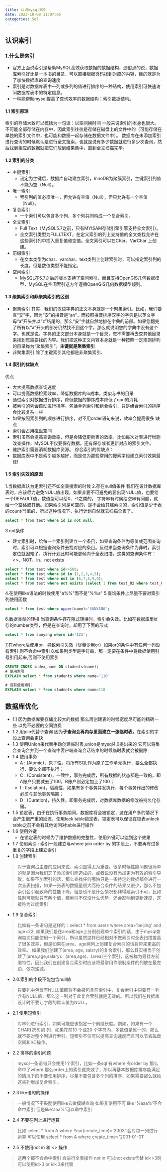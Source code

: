 ```yaml
---
title: 认识mysql索引
date: 2023-10-08 11:07:05
categories: Sql
---
```


## 认识索引
### 1.什么是索引
- 官方上面说索引是帮助MySQL高效获取数据的数据结构，通俗点的说，数据库索引好比是一本书的目录，可以直接根据页码找到对应的内容，目的就是为了加快数据库的查询速度
- 索引是对数据库表中一列或多列的值进行排序的一种结构，使用索引可快速访问数据库表中的特定信息。
- 一种能帮助mysql提高了查询效率的数据结构：索引数据结构。
#### 1.1 索引原理
索引的存储大致可以概括为一句话：以空间换时间
一般来说索引的本身也很大。不可能全部存储在内存中，因此索引往往是存储在磁盘上的文件中的（可能存储在单独的索引文件中，也可能和数据一起存储在数据文件中）。
数据库在未添加索引进行查询的时候默认是进行全文搜索，也就是说有多少数据就进行多少次查询，然后找到相应的数据就把它们放到结果集中，直到全文扫描完毕。
#### 1.2 索引的分类
- 主键索引
   - 设定为主键后，数据库自动建立索引，InnoDB为聚簇索引，主键索引列值不能为空（Null）。
- 唯一索引
   - 索引列的值必须唯一，但允许有空值（Null），但只允许有一个空值（Null）。
- 复合索引
   - 一个索引可以包含多个列，多个列共同构成一个复合索引。
- 全文索引
   - Full Text（MySQL5.7之前，只有MYISAM存储引擎引擎支持全文索引）。
   - 全文索引类型为FULLTEXT，在定义索引的列上支持值的全文查找允许在这些索引列中插入重复值和空值。全文索引可以在Char、VarChar 上创建。
- 前缀索引
   - 在文本类型为char、varchar、text类列上创建索引时，可以指定索引列的长度，但是数值类型不能指定。
- 空间索引
   - MySQL在5.7之后的版本支持了空间索引，而且支持OpenGIS几何数据模型，MySQL在空间索引这方年遵循OpenGIS几何数据模型规则。

#### 1.3 聚集索引和非聚集索引的区别
- 聚集索引
其实，我们的汉语字典的正文本身就是一个聚集索引。比如，我们要查“安”字，因为“安”的拼音是“an”，而按照拼音排序汉字的字典是以英文字母“a”开头并以“z”结尾的，那么“安”字就自然地排在字典的前部。如果您翻完了所有以“a”开头的部分仍然找不到这个字，那么就说明您的字典中没有这个字。也就是说，字典的正文部分本身就是一个目录，您不需要再去查其他目录来找到您需要找的内容。我们把这种正文内容本身就是一种按照一定规则排列的目录称为“聚集索引”。**主键就是聚集索引**
- 非聚集索引
除了主键索引其他都是非聚集索引、

#### 1.4 索引的优缺点
优点
- 大大提高数据查询速度
- 可以提高数据检索效率，降低数据库的io成本，类似与书的目录
- 通过索引对数据进行排序，降低数据的排序成本降低了cpu的消耗
- 被索引的列会自动进行排序，包括单列索引和组合索引，只是组合索引的排序会比较复杂一些
- 如果按照索引列的顺序进行排序，对不用order语句来说，效率会提高很多
缺点
- 索引会占用磁盘空间
- 索引虽然会提高查询效率，但是会降低更新表的效率。比如每次对表进行增删改查操作，MySQL不仅要保存数据，还有保存或者更新对应的索引文件。
- 维护索引需要消耗数据库资源。
综合索引的优缺点：
- 数据库表中不是索引越多越好，而是仅为那些常用的搜索字段建立索引效果最佳!

#### 1.5 索引失效的原因
1.当数据库认为走索引还不如全表搜索的时候
2.存在null值条件
我们在设计数据库表时，应该尽力避免NULL值出现，如果非要不可避免的要出现NULL值，也要给一个DEFAULT值，数值型可以给0、-1之类的， 字符串有时候给空串有问题，就给一个空格或其他。如果索引列是可空的，是不会给其建索引的，索引值是少于表的count(*)值的，所以这种情况下，执行计划自然就去扫描全表了。
```sql
select * from test where id is not null;
```
3.not条件
- 建立索引时，给每一个索引列建立一个条目，如果查询条件为等值或范围查询时，索引可以根据查询条件去找对应的条目。反过来当查询条件为非时，索引定位就困难了，执行计划此时可能更倾向于全表扫描，这类的查询条件有：<>、NOT、in、not exists
```sql
select * from test where id<>500;
select * from test where id in (1,2,3,4,5);
select * from test where not in (6,7,8,9,0);
select * from test where not exists (select 1 from test_02 where test_02.id=test.id);
```
4.在使用like语法的时候使用"a%%"而不是"%%a"
5.查询条件上尽量不要对索引列使用函数
```sql
select * from test where upper(name)='SUNYANG';
```
6.数据类型的转换
当查询条件存在隐式转换时，索引会失效。比如在数据库里id存的number类型，但是在查询时，却用了下面的形式
```sql
select * from sunyang where id='123';
```
7.在where后使用or，导致索引失效（尽量少用or）如果or的条件中有任何一列没有索引 则不会命中索引
8.如果列类型是字符串，那一定要在条件中将数据使用引号引用起来,否则不使用索引
```sql
CREATE INDEX index_name ON students(name);
# 使用索引
EXPLAIN select * from students where name='110'

# 没有使用索引
EXPLAIN select * from students where name=110
```

## 数据库优化
- 1.1 因为数据库要存储比较大的数据 那么再创建表的时候宽度尽可能的精确一些 以免不必要的空间浪费
- 1.2 用join代替子查询 因为**子查询会再内存里面建立一张临时表**，在索引的字段上查询会更快
- 1.3 使用Union来代替手动创建临时表,union是mysql4.0提出来的 它可以将集合查询合并到一个查询中客户端查询会话结束的时候临时表就会被删除
- 1.4 使用事务
   - A : (Atomic)，原子性，将所有SQL作为原子工作单元执行，要么全部执行，要么全部不执行；
   - C : (Consistent)，一致性，事务完成后，所有数据的状态都是一致的，即A账户只要减去了100，B账户则必定加上了100；
   - I : (Isolation)，隔离性，如果有多个事务并发执行，每个事务作出的修改必须与其他事务隔离；
   - D : (Duration)，持久性，即事务完成后，对数据库数据的修改被持久化存储。
- 1.5 锁定表，由于在执行事务期间，数据库将会被锁定，这在用户多的情况下会产生很严重的延迟，使用lock table锁定表，锁定表可以保证在锁表unlock table之前不会有其他访问对table进行操作
- 1.6 使用外键
   - 在锁定表的时候为了维护数据的完整性，使用外键可以达到这个效果
- 1.7 使用索引 : 索引一般建立与where join order by 的字段上，不要再有过多重复的字段上建立索引
- 1.8 创建索引
>对于查询占主要的应用来说，索引显得尤为重要。很多时候性能问题很简单的就是因为我们忘了添加索引而造成的，或者说没有添加更为有效的索引导致。如果不加索引的话，那么查找任何哪怕只是一条特定的数据都会进行一次全表扫描，如果一张表的数据量很大而符合条件的结果又很少，那么不加索引会引起致命的性能下降。但是也不是什么情况都非得建索引不可，比如性别可能就只有两个值，建索引不仅没什么优势，还会影响到更新速度，这被称为过度索引

- 1.9 复合索引
>比如有一条语句是这样的：select * from users where area='beijing' and age=22;
如果我们是在area和age上分别创建单个索引的话，由于mysql查询每次只能使用一个索引，所以虽然这样已经相对不做索引时全表扫描提高了很多效率，但是如果在area、age两列上创建复合索引的话将带来更高的效率。
如果我们创建了(area, age, salary)的复合索引，那么其实相当于创建了(area,age,salary)、(area,age)、(area)三个索引，这被称为最佳左前缀特性。因此我们在创建复合索引时应该将最常用作限制条件的列放在最左边，依次递减。

- 2.0.索引的字段不能包含null值
>只要列中包含有NULL值都将不会被包含在索引中，复合索引中只要有一列含有NULL值，那么这一列对于此复合索引就是无效的。所以我们在数据库设计时不要让字段的默认值为NULL。
- 2.1 使用短索引
>对串列进行索引，如果可能应该指定一个前缀长度。例如，如果有一个CHAR(255)的 列，如果在前10 个或20 个字符内，多数值是惟一的，那么就不要对整个列进行索引。短索引不仅可以提高查询速度而且可以节省磁盘空间和I/O操作。
- 2.2 排序的索引问题
>mysql一条语句只会使用1个索引，比如一条sql 有where 有order by 那么命中了where 那么order上的索引就失效了，所以再基本数据库排序能满足的情况下的不要使用排序，尽量不要包含多个列的排序，如果需要那么就给这些列增加复合索引。
- 2.3 like语句的操作
>一般情况下不鼓励使用like去做模糊查询 如果非使用不可 like ‘%aaa%’不会命中索引 但是like'aaa%'可以命中索引
- 2.4 不要在列上进行运算
>比如 select * from A where Year(create_time)>'2003'
会对每一列进行运算
可以使用 select * from A where create_time>'2001-01-01'
- 2.5 不使用not in 和 <> 操作
>这两个都不会命中索引 会进行全表操作
not in 可以not exists代替 
id<>3则可以使用id>3 or id<3来代替
